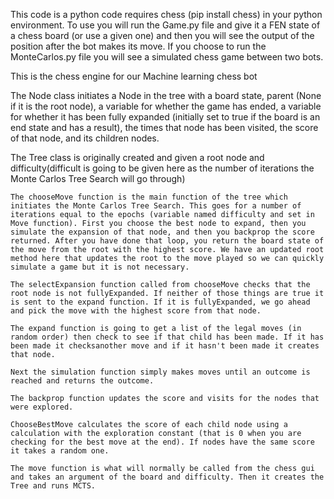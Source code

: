 This code is a python code requires chess (pip install chess) in your python environment. To use you will run the Game.py file and give it a FEN state of a chess board (or use a given one) and then you will see the output of the position after the bot makes its move. If you choose to run the MonteCarlos.py file you will see a simulated chess game between two bots.



This is the chess engine for our Machine learning chess bot

The Node class initiates a Node in the tree with a board state, parent (None if it is the root node), a variable for whether the game has ended, a variable for whether it has been fully expanded (initially set to true if the board is an end state and has a result), the times that node has been visited, the score of that node, and its children nodes.

The Tree class is originally created and given a root node and difficulty(difficult is going to be given here as the number of iterations the Monte Carlos Tree Search will go through)

    The chooseMove function is the main function of the tree which initiates the Monte Carlos Tree Search. This goes for a number of iterations equal to the epochs (variable named difficulty and set in Move function). First you choose the best node to expand, then you simulate the expansion of that node, and then you backprop the score returned. After you have done that loop, you return the board state of the move from the root with the highest score. We have an updated root method here that updates the root to the move played so we can quickly simulate a game but it is not necessary.

    The selectExpansion function called from chooseMove checks that the root node is not fullyExpanded. If neither of those things are true it is sent to the expand function. If it is fullyExpanded, we go ahead and pick the move with the highest score from that node.

    The expand function is going to get a list of the legal moves (in random order) then check to see if that child has been made. If it has been made it checksanother move and if it hasn't been made it creates that node.

    Next the simulation function simply makes moves until an outcome is reached and returns the outcome.

    The backprop function updates the score and visits for the nodes that were explored.

    ChooseBestMove calculates the score of each child node using a calculation with the exploration constant (that is 0 when you are checking for the best move at the end). If nodes have the same score it takes a random one.

    The move function is what will normally be called from the chess gui and takes an argument of the board and difficulty. Then it creates the Tree and runs MCTS.


